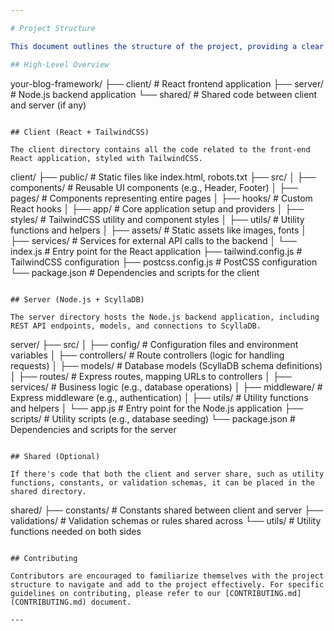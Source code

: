 ```yaml
---

# Project Structure

This document outlines the structure of the project, providing a clear view of where specific parts of the code reside. Our framework is divided into three main parts: the client-side application built with React and TailwindCSS, the server-side application powered by Node.js, and optionally, shared code that is used by both the client and server.

## High-Level Overview

```
your-blog-framework/
├── client/                  # React frontend application
├── server/                  # Node.js backend application
└── shared/                  # Shared code between client and server (if any)
```

## Client (React + TailwindCSS)

The client directory contains all the code related to the front-end React application, styled with TailwindCSS.

```
client/
├── public/                  # Static files like index.html, robots.txt
├── src/
│   ├── components/          # Reusable UI components (e.g., Header, Footer)
│   ├── pages/               # Components representing entire pages
│   ├── hooks/               # Custom React hooks
│   ├── app/                 # Core application setup and providers
│   ├── styles/              # TailwindCSS utility and component styles
│   ├── utils/               # Utility functions and helpers
│   ├── assets/              # Static assets like images, fonts
│   ├── services/            # Services for external API calls to the backend
│   └── index.js             # Entry point for the React application
├── tailwind.config.js       # TailwindCSS configuration
├── postcss.config.js        # PostCSS configuration
└── package.json             # Dependencies and scripts for the client
```

## Server (Node.js + ScyllaDB)

The server directory hosts the Node.js backend application, including REST API endpoints, models, and connections to ScyllaDB.

```
server/
├── src/
│   ├── config/              # Configuration files and environment variables
│   ├── controllers/         # Route controllers (logic for handling requests)
│   ├── models/              # Database models (ScyllaDB schema definitions)
│   ├── routes/              # Express routes, mapping URLs to controllers
│   ├── services/            # Business logic (e.g., database operations)
│   ├── middleware/          # Express middleware (e.g., authentication)
│   ├── utils/               # Utility functions and helpers
│   └── app.js               # Entry point for the Node.js application
├── scripts/                 # Utility scripts (e.g., database seeding)
└── package.json             # Dependencies and scripts for the server
```

## Shared (Optional)

If there's code that both the client and server share, such as utility functions, constants, or validation schemas, it can be placed in the shared directory.

```
shared/
├── constants/               # Constants shared between client and server
├── validations/             # Validation schemas or rules shared across
└── utils/                   # Utility functions needed on both sides
```

## Contributing

Contributors are encouraged to familiarize themselves with the project structure to navigate and add to the project effectively. For specific guidelines on contributing, please refer to our [CONTRIBUTING.md](CONTRIBUTING.md) document.

---
```

